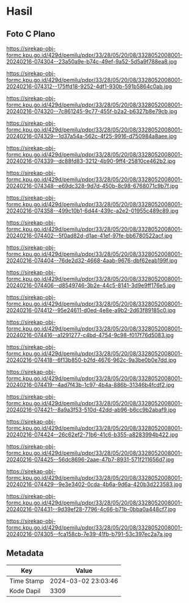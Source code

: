 # Hasil

## Foto C Plano

https://sirekap-obj-formc.kpu.go.id/429d/pemilu/pdpr/33/28/05/20/08/3328052008001-20240216-074304--23a50a9e-b74c-49ef-9a52-5d5a9f788ea8.jpg

https://sirekap-obj-formc.kpu.go.id/429d/pemilu/pdpr/33/28/05/20/08/3328052008001-20240216-074312--175ffd18-9252-4df1-930b-591b5864c0ab.jpg

https://sirekap-obj-formc.kpu.go.id/429d/pemilu/pdpr/33/28/05/20/08/3328052008001-20240216-074320--7c861245-9c77-455f-b2a2-b6327b8e79cb.jpg

https://sirekap-obj-formc.kpu.go.id/429d/pemilu/pdpr/33/28/05/20/08/3328052008001-20240216-074329--1d37a54a-562c-4f25-9916-d750984a8aee.jpg

https://sirekap-obj-formc.kpu.go.id/429d/pemilu/pdpr/33/28/05/20/08/3328052008001-20240216-074339--dc88fd83-3212-4b90-9ff4-25810ce462b2.jpg

https://sirekap-obj-formc.kpu.go.id/429d/pemilu/pdpr/33/28/05/20/08/3328052008001-20240216-074348--e69dc328-9d7d-450b-8c98-6768071c9b7f.jpg

https://sirekap-obj-formc.kpu.go.id/429d/pemilu/pdpr/33/28/05/20/08/3328052008001-20240216-074358--499c10b1-6d44-439c-a2e2-01955c489c89.jpg

https://sirekap-obj-formc.kpu.go.id/429d/pemilu/pdpr/33/28/05/20/08/3328052008001-20240216-074402--5f0ad82d-d1ae-41ef-97fe-bb6780522acf.jpg

https://sirekap-obj-formc.kpu.go.id/429d/pemilu/pdpr/33/28/05/20/08/3328052008001-20240216-074404--76de2d32-4668-4aab-9676-dbf62eab199f.jpg

https://sirekap-obj-formc.kpu.go.id/429d/pemilu/pdpr/33/28/05/20/08/3328052008001-20240216-074406--d8549746-3b2e-44c5-8141-3d9e9ff176e5.jpg

https://sirekap-obj-formc.kpu.go.id/429d/pemilu/pdpr/33/28/05/20/08/3328052008001-20240216-074412--95e24611-d0ed-4e8e-a9b2-2d63f89185c0.jpg

https://sirekap-obj-formc.kpu.go.id/429d/pemilu/pdpr/33/28/05/20/08/3328052008001-20240216-074416--a1291277-c4bd-4754-9c98-f017f76d5083.jpg

https://sirekap-obj-formc.kpu.go.id/429d/pemilu/pdpr/33/28/05/20/08/3328052008001-20240216-074418--6f13b850-b2fd-4676-962c-9a3be0b0e7dd.jpg

https://sirekap-obj-formc.kpu.go.id/429d/pemilu/pdpr/33/28/05/20/08/3328052008001-20240216-074419--4ad7f43b-1c97-4b4a-886b-31346b4fcdf2.jpg

https://sirekap-obj-formc.kpu.go.id/429d/pemilu/pdpr/33/28/05/20/08/3328052008001-20240216-074421--8a9a3f53-510d-42dd-ab96-b6cc9b2abaf9.jpg

https://sirekap-obj-formc.kpu.go.id/429d/pemilu/pdpr/33/28/05/20/08/3328052008001-20240216-074424--26c62ef2-71b6-41c6-b355-a8283994b422.jpg

https://sirekap-obj-formc.kpu.go.id/429d/pemilu/pdpr/33/28/05/20/08/3328052008001-20240216-074425--56dc8696-2aae-47b7-8931-571f211656d7.jpg

https://sirekap-obj-formc.kpu.go.id/429d/pemilu/pdpr/33/28/05/20/08/3328052008001-20240216-074429--9e3e3402-0cda-4b6a-9d6a-420b3d223583.jpg

https://sirekap-obj-formc.kpu.go.id/429d/pemilu/pdpr/33/28/05/20/08/3328052008001-20240216-074431--9d39ef28-7796-4c66-b71b-0bba0a448cf7.jpg

https://sirekap-obj-formc.kpu.go.id/429d/pemilu/pdpr/33/28/05/20/08/3328052008001-20240216-074305--fca158cb-7e39-41fb-b791-53c397ec2a7a.jpg


## Metadata

| Key        | Value               |
| ---------- | ------------------- |
| Time Stamp | 2024-03-02 23:03:46 |
| Kode Dapil | 3309                |



